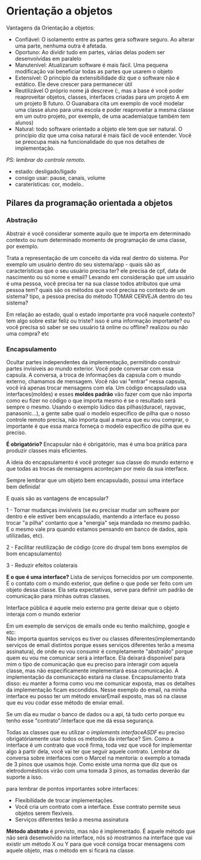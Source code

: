 # Orientação a objetos

Vantagens da Orientação a objetos:

- Confiável: O isolamento entre as partes gera software seguro. Ao alterar uma parte, nenhuma outra é afetada. 
- Oportuno: Ao dividir tudo em partes, várias delas podem ser desenvolvidas em paralelo
- Manutenível: Atualizarum software é mais fácil. Uma pequena modificação vai beneficiar todas as partes que usarem o objeto
- Extensível: O princípio da extensibilidade diz que o software não é estático. Ele deve crescer para permanecer útil
- Reutilizável O próprio nome já descreve (:, mas a base é você poder reaproveitar objetos, classes, interfaces criadas para um projeto A em um projeto B futuro. O Guanabara cita um exemplo de você modelar uma classe aluno para uma escola e poder reaproveitar a mesma classe em um outro projeto, por exemplo, de uma academia(que também tem alunos)  
- Natural: todo software orientado a objeto ele tem que ser natural. O princípio diz que uma coisa natural é mais fácil de você entender. Você se preocupa mais na funcionalidade do que nos detalhes de implementação.

*PS: lembrar do controle remoto.*  
  - estado: desligado/ligado  
  - consigo usar: pause, canais, volume  
  - caraterísticas: cor, modelo..  

## Pilares da programação orientada a objetos

### Abstração

Abstrair é você considerar somente aquilo que te importa em determinado contexto ou num determinado momento de programação de uma classe, por exemplo.

Trata a representação de um conceito da vida real dentro do sistema. Por exemplo um usuário dentro do seu sistema/app - quais são as características que o seu usuário precisa ter? ele precisa de cpf, data de nascimento ou só nome e email?
Levando em consideração que um usuário é uma pessoa, você precisa ter na sua classe todos atributos que uma pessoa tem? quais são os métodos que você precisa no contexto de um sistema? tipo, a pessoa precisa do método TOMAR CERVEJA dentro do teu sistema?

Em relação ao estado, qual o estado importante pra você naquele contexto? tem algo sobre estar feliz ou triste? isso é uma informação importante? ou você precisa só saber se seu usuário tá online ou offline? realizou ou não uma compra? etc

### Encapsulamento

Ocultar partes independentes da implementação, permitindo construir partes invisíveis ao mundo exterior. Você pode conversar com essa capsula. A conversa, a troca de informações da capsula com o mundo externo, chamamos de mensagem. Você não vai "entrar" nessa capsula, você irá apenas trocar mensagens com ela. Um código encapsulado usa interfaces(moldes) e esses __moldes padrão__ vão fazer com que não importa como eu fizer no código o que importa mesmo é se o resultado será sempre o mesmo. Usando o exemplo lúdico das pilhas(duracel, rayovac, panasonic...), a gente sabe qual o modelo específico de pilha que o nosso controle remoto precisa, não importa qual a marca que eu vou comprar, o importante é que essa marca forneça o modelo específico de pilha que eu preciso.

__É obrigatório?__ Encapsular não é obrigatório, mas é uma boa prática para produzir classes mais eficientes.  

A ideia do encapsulamento é você proteger sua classe do mundo externo e que todas as trocas de mensagens aconteçam por meio da sua interface.

Sempre lembrar que um objeto bem encapsulado, possui uma interface bem definida!

E quais são as vantagens de encapsular?

1 - Tornar mudanças invisíveis (se eu precisar mudar um software por dentro e ele estiver bem encapsulado, mantendo a interface eu posso trocar "a pilha" contanto que a "energia" seja mandada no mesmo padrão. E o mesmo vale pra quando estamos pensando em banco de dados, apis utilizadas, etc).

2 - Facilitar reutilização de código (core do drupal tem bons exemplos de bom encapsulamento)

3 - Reduzir efeitos colaterais

**E o que é uma interface?** Lista de serviços fornecidos por um componente. É o contato com o mundo exterior, que define o que pode ser feito com um objeto dessa classe. Ela seta expectativas, serve para definir um padrão de comunicação para minhas outras classes.

Interface pública é aquele meio externo pra gente deixar que o objeto interaja com o mundo exterior

Em um exemplo de serviços de emails onde eu tenho mailchimp, google e etc:  
Não importa quantos serviços eu tiver ou classes diferentes(implementando serviços de email distintos porque esses serviços diferentes terão a mesma assinatura), de onde eu vou consumir é completamente "abstraído" porque quem eu vou me comunicar será a interface. Ela deixará disponível para mim o tipo de comunicação que eu preciso para interagir com aquela classe, mas não especificamente implementará essa comunicação. A implementação da comunicação estará na classe.
Encapsulamento trata disso: eu manter a forma como vou me comunicar exposta, mas os detalhes da implementação ficam escondidos. Nesse exemplo do email, na minha interface eu posso ter um método enviarEmail exposto, mas só na classe que eu vou codar esse método de enviar email. 

Se um dia eu mudar o banco de dados ou a api, tá tudo certo porque eu tenho esse "contrato"/interface que me dá essa segurança.

Todas as classes que eu utilizar o _implements interfaceASDF_ eu preciso obrigatóriamente usar todos os métodos da interface? 
Sim. Como a interface é um contrato que você firma, toda vez que você for implementar algo à partir dela, você vai ter que seguir aquele contrato. Lembrar da conversa sobre interfaces com o Marcel na mentoria: o exemplo a tomada de 3 pinos que usamos hoje. Como existe uma norma que diz que os eletrodomésticos virão com uma tomada 3 pinos, as tomadas deverão dar suporte a isso.

para lembrar de pontos importantes sobre interfaces: 
 - Flexibilidade de trocar implementações.
 - Você cria um contrato com a interface. Esse contrato permite seus objetos serem flexíveis.
 - Serviços diferentes terão a mesma assinatura

**Método abstrato** é previsto, mas não é implementado. É aquele método que não será desenvolvido na interface, nós só mostramos na interface que vai existir um método X ou Y para que você consiga trocar mensagens com aquele objeto, mas o método em si ficará na classe.